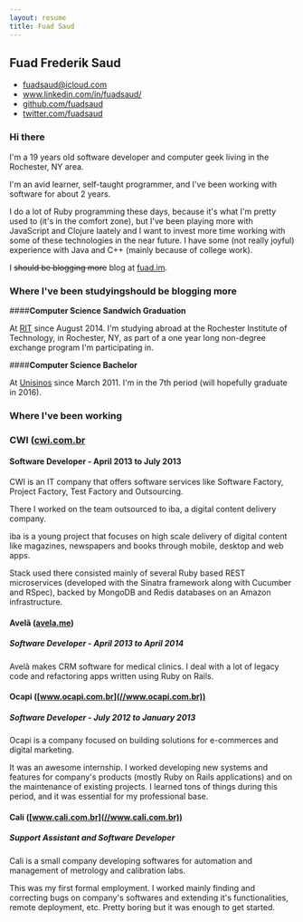 ```yaml
---
layout: resume
title: Fuad Saud
---
```


## Fuad Frederik Saud

<ul class="useful-links">
  <li><a href="mailto:fuadksd@gmail.com">fuadsaud@icloud.com</a></li>
  <li><a href="//www.linkedin.com/in/fuadsaud/" target="_blank">www.linkedin.com/in/fuadsaud/</a></li>
  <li><a href="//github.com/fuadsaud" target="_blank">github.com/fuadsaud</a></li>
  <li><a href="//twitter.com/fuadsaud" target="_blank">twitter.com/fuadsaud</a></li>
</ul>

### Hi there

I'm a 19 years old software developer and computer geek living in the
Rochester, NY area.

I'm an avid learner, self-taught programmer, and I've been working with
software for about 2 years.

I do a lot of Ruby programming these days, because it's what I'm pretty used to
(it's in the comfort zone), but I've been playing more with JavaScript and
Clojure laately and I want to invest more time working with some of these
technologies in the near future. I have some (not really joyful) experience
with Java and C++ (mainly because of college work).

I <del>should be blogging more</del> blog at [fuad.im](//fuad.im).

### Where I've been studyingshould be blogging more

####**Computer Science Sandwich Graduation**

At [RIT](//rit.edu) since August 2014. I'm studying abroad at the Rochester
Institute of Technology, in Rochester, NY, as part of a one year long
non-degree exchange program I'm participating in.

####**Computer Science Bachelor**

At [Unisinos](//unisinos.br) since March 2011. I'm in the 7th period (will
hopefully graduate in 2016).

### Where I've been working


### CWI ([cwi.com.br](//cwi.com.br)
#### Software Developer - April 2013 to July 2013

CWI is an IT company that offers software services like Software Factory,
Project Factory, Test Factory and Outsourcing.

There I worked on the team outsourced to iba, a digital content delivery
company.

iba is a young project that focuses on high scale delivery of digital
content like magazines, newspapers and books through mobile, desktop and web
apps.

Stack used there consisted mainly of several Ruby based REST microservices
(developed with the Sinatra framework along with Cucumber and RSpec), backed by
MongoDB and Redis databases on an Amazon infrastructure.

#### Avelã ([avela.me](//avela.me))
##### Software Developer - April 2013 to April 2014

Avelã makes CRM software for medical clinics. I deal with a lot of legacy code
and refactoring apps written using Ruby on Rails.

#### Ocapi ([www.ocapi.com.br](//www.ocapi.com.br))
##### Software Developer - July 2012 to January 2013

Ocapi is a company focused on building solutions for e-commerces and digital
marketing.

It was an awesome internship. I worked developing new systems and features for
company's products (mostly Ruby on Rails applications) and on the maintenance
of existing projects. I learned tons of things during this period, and it was
essential for my professional base.

#### Cali ([www.cali.com.br](//www.cali.com.br))
##### Support Assistant and Software Developer

Cali is a small company developing softwares for automation and management of
metrology and calibration labs.

This was my first formal employment. I worked mainly finding and correcting bugs
on company's softwares and extending it's functionalities, remote deployment,
etc. Pretty boring but it was enough to get started.
